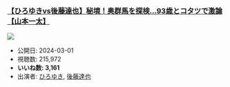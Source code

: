 ### [【ひろゆきvs後藤達也】秘境！奥群馬を探検…93歳とコタツで激論【山本一太】](https://www.youtube.com/watch?v=ptMo4eHjejU)
[![](https://img.youtube.com/vi/ptMo4eHjejU/sddefault.jpg)](https://www.youtube.com/watch?v=ptMo4eHjejU)
-   公開日: 2024-03-01
-   視聴数: 215,972
-   **いいね数: 3,161**
-   出演者: [ひろゆき](/rehacq_fan/people/ひろゆき "wikilink"), [後藤達也](/rehacq_fan/people/後藤達也 "wikilink")
